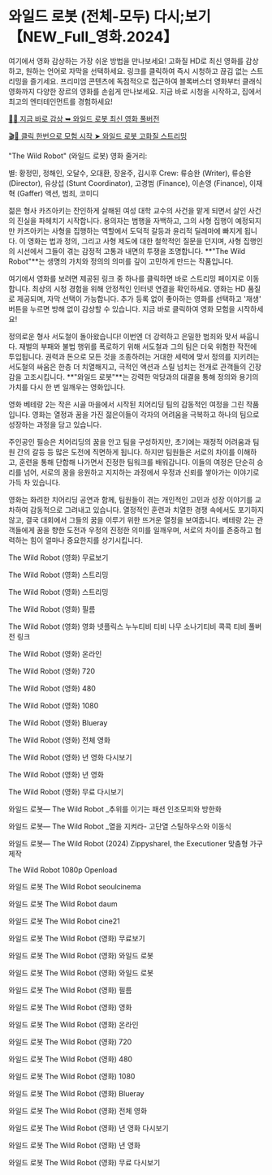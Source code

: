 # 와일드 로봇 (전체-모두) 다시;보기 【NEW_Full_영화.2024】

여기에서 영화 감상하는 가장 쉬운 방법을 만나보세요! 고화질 HD로 최신 영화를 감상하고, 원하는 언어로 자막을 선택하세요. 링크를 클릭하여 즉시 시청하고 끊김 없는 스트리밍을 즐기세요. 프리미엄 콘텐츠에 독점적으로 접근하여 블록버스터 영화부터 클래식 영화까지 다양한 장르의 영화를 손쉽게 만나보세요. 지금 바로 시청을 시작하고, 집에서 최고의 엔터테인먼트를 경험하세요!

[🚀✨ 지금 바로 감상 ➥ 와일드 로봇 최신 영화 풀버전](https://t.co/gH9rub9wgi)

[🎬🔮 클릭 한번으로 모험 시작 ➤ 와일드 로봇 고화질 스트리밍](https://t.co/gH9rub9wgi)

"The Wild Robot" (와일드 로봇) 영화 줄거리:

별: 황정민, 정해인, 오달수, 오대환, 장윤주, 김시후
Crew: 류승완 (Writer), 류승완 (Director), 유상섭 (Stunt Coordinator), 고경범 (Finance), 이손영 (Finance), 이재혁 (Gaffer)
액션, 범죄, 코미디

젊은 형사 카즈아키는 잔인하게 살해된 여성 대학 교수의 사건을 맡게 되면서 살인 사건의 진실을 파헤치기 시작합니다. 용의자는 범행을 자백하고, 그의 사형 집행이 예정되지만 카즈아키는 사형을 집행하는 역할에서 도덕적 갈등과 윤리적 딜레마에 빠지게 됩니다. 이 영화는 법과 정의, 그리고 사형 제도에 대한 철학적인 질문을 던지며, 사형 집행인의 시선에서 그들이 겪는 감정적 고통과 내면의 투쟁을 조명합니다. **"The Wild Robot"**는 생명의 가치와 정의의 의미를 깊이 고민하게 만드는 작품입니다.

여기에서 영화를 보려면 제공된 링크 중 하나를 클릭하면 바로 스트리밍 페이지로 이동합니다. 최상의 시청 경험을 위해 안정적인 인터넷 연결을 확인하세요. 영화는 HD 품질로 제공되며, 자막 선택이 가능합니다. 추가 등록 없이 좋아하는 영화를 선택하고 '재생' 버튼을 누르면 방해 없이 감상할 수 있습니다. 지금 바로 클릭하여 영화 모험을 시작하세요!

정의로운 형사 서도철이 돌아왔습니다! 이번엔 더 강력하고 은밀한 범죄와 맞서 싸웁니다. 재벌의 부패와 불법 행위를 폭로하기 위해 서도철과 그의 팀은 더욱 위험한 작전에 투입됩니다. 권력과 돈으로 모든 것을 조종하려는 거대한 세력에 맞서 정의를 지키려는 서도철의 싸움은 한층 더 치열해지고, 극적인 액션과 스릴 넘치는 전개로 관객들의 긴장감을 고조시킵니다. **"와일드 로봇"**는 강력한 악당과의 대결을 통해 정의와 용기의 가치를 다시 한 번 일깨우는 영화입니다.

영화 베테랑 2는 작은 시골 마을에서 시작된 치어리딩 팀의 감동적인 여정을 그린 작품입니다. 영화는 열정과 꿈을 가진 젊은이들이 각자의 어려움을 극복하고 하나의 팀으로 성장하는 과정을 담고 있습니다.

주인공인 필승은 치어리딩의 꿈을 안고 팀을 구성하지만, 초기에는 재정적 어려움과 팀원 간의 갈등 등 많은 도전에 직면하게 됩니다. 하지만 팀원들은 서로의 차이를 이해하고, 훈련을 통해 단합해 나가면서 진정한 팀워크를 배워갑니다. 이들의 여정은 단순히 승리를 넘어, 서로의 꿈을 응원하고 지지하는 과정에서 우정과 신뢰를 쌓아가는 이야기로 가득 차 있습니다.

영화는 화려한 치어리딩 공연과 함께, 팀원들이 겪는 개인적인 고민과 성장 이야기를 교차하여 감동적으로 그려내고 있습니다. 열정적인 훈련과 치열한 경쟁 속에서도 포기하지 않고, 결국 대회에서 그들의 꿈을 이루기 위한 뜨거운 열정을 보여줍니다. 베테랑 2는 관객들에게 꿈을 향한 도전과 우정의 진정한 의미를 일깨우며, 서로의 차이를 존중하고 협력하는 힘이 얼마나 중요한지를 상기시킵니다.

The Wild Robot (영화) 무료보기

The Wild Robot (영화) 스트리밍

The Wild Robot (영화) 스트리밍

The Wild Robot (영화) 필름

The Wild Robot (영화) 영화 넷플릭스 누누티비 티비 나무 소나기티비 콕콕 티비 풀버전 링크

The Wild Robot (영화) 온라인

The Wild Robot (영화) 720

The Wild Robot (영화) 480

The Wild Robot (영화) 1080

The Wild Robot (영화) Blueray

The Wild Robot (영화) 전체 영화

The Wild Robot (영화) 년 영화 다시보기

The Wild Robot (영화) 년 영화

The Wild Robot (영화) 무료 다시보기

와일드 로봇— The Wild Robot _추위를 이기는 패션 인조모피와 방한화

와일드 로봇— The Wild Robot _열을 지켜라- 고단열 스틸하우스와 이동식

와일드 로봇— The Wild Robot (2024) ZippyshareI, the Executioner 맞춤형 가구 제작

The Wild Robot 1080p Openload

와일드 로봇 The Wild Robot seoulcinema

와일드 로봇 The Wild Robot daum

와일드 로봇 The Wild Robot cine21

와일드 로봇 The Wild Robot (영화) 무료보기

와일드 로봇 The Wild Robot (영화) 와일드 로봇

와일드 로봇 The Wild Robot (영화) 와일드 로봇

와일드 로봇 The Wild Robot (영화) 필름

와일드 로봇 The Wild Robot (영화) 영화

와일드 로봇 The Wild Robot (영화) 온라인

와일드 로봇 The Wild Robot (영화) 720

와일드 로봇 The Wild Robot (영화) 480

와일드 로봇 The Wild Robot (영화) 1080

와일드 로봇 The Wild Robot (영화) Blueray

와일드 로봇 The Wild Robot (영화) 전체 영화

와일드 로봇 The Wild Robot (영화) 년 영화 다시보기

와일드 로봇 The Wild Robot (영화) 년 영화

와일드 로봇 The Wild Robot (영화) 무료 다시보기

